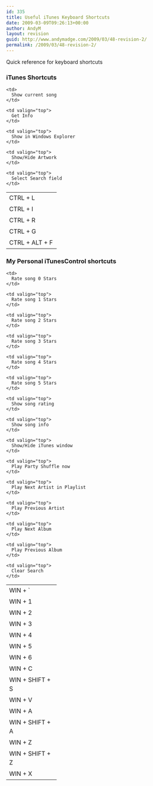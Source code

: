 ```yaml
---
id: 335
title: Useful iTunes Keyboard Shortcuts
date: 2009-03-09T09:26:13+00:00
author: AndyM
layout: revision
guid: http://www.andymadge.com/2009/03/48-revision-2/
permalink: /2009/03/48-revision-2/
---
```

Quick reference for keyboard shortcuts

### iTunes Shortcuts

<table style="line-height: 1.5em">
  <tr>
    <td style="width: 120px">
      CTRL + L
    </td>
    
    <td>
      Show current song
    </td>
  </tr>
  
  <tr>
    <td valign="top">
      CTRL + I
    </td>
    
    <td valign="top">
      Get Info
    </td>
  </tr>
  
  <tr>
    <td valign="top">
      CTRL + R
    </td>
    
    <td valign="top">
      Show in Windows Explorer
    </td>
  </tr>
  
  <tr>
    <td valign="top">
      CTRL + G
    </td>
    
    <td valign="top">
      Show/Hide Artwork
    </td>
  </tr>
  
  <tr>
    <td valign="top">
      CTRL + ALT + F
    </td>
    
    <td valign="top">
      Select Search field
    </td>
  </tr>
</table>

<!--more-->

### My Personal iTunesControl shortcuts

<table style="line-height: 1.5em">
  <tr>
    <td style="width: 120px">
      WIN + `
    </td>
    
    <td>
      Rate song 0 Stars
    </td>
  </tr>
  
  <tr>
    <td valign="top">
      WIN + 1
    </td>
    
    <td valign="top">
      Rate song 1 Stars
    </td>
  </tr>
  
  <tr>
    <td valign="top">
      WIN + 2
    </td>
    
    <td valign="top">
      Rate song 2 Stars
    </td>
  </tr>
  
  <tr>
    <td valign="top">
      WIN + 3
    </td>
    
    <td valign="top">
      Rate song 3 Stars
    </td>
  </tr>
  
  <tr>
    <td valign="top">
      WIN + 4
    </td>
    
    <td valign="top">
      Rate song 4 Stars
    </td>
  </tr>
  
  <tr>
    <td valign="top">
      WIN + 5
    </td>
    
    <td valign="top">
      Rate song 5 Stars
    </td>
  </tr>
  
  <tr>
    <td valign="top">
      WIN + 6
    </td>
    
    <td valign="top">
      Show song rating
    </td>
  </tr>
  
  <tr>
    <td valign="top">
      WIN + C
    </td>
    
    <td valign="top">
      Show song info
    </td>
  </tr>
  
  <tr>
    <td valign="top">
      WIN + SHIFT + S
    </td>
    
    <td valign="top">
      Show/Hide iTunes window
    </td>
  </tr>
  
  <tr>
    <td valign="top">
      WIN + V
    </td>
    
    <td valign="top">
      Play Party Shuffle now
    </td>
  </tr>
  
  <tr>
    <td valign="top">
      WIN + A
    </td>
    
    <td valign="top">
      Play Next Artist in Playlist
    </td>
  </tr>
  
  <tr>
    <td valign="top">
      WIN + SHIFT + A
    </td>
    
    <td valign="top">
      Play Previous Artist
    </td>
  </tr>
  
  <tr>
    <td valign="top">
      WIN + Z
    </td>
    
    <td valign="top">
      Play Next Album
    </td>
  </tr>
  
  <tr>
    <td valign="top">
      WIN + SHIFT + Z
    </td>
    
    <td valign="top">
      Play Previous Album
    </td>
  </tr>
  
  <tr>
    <td valign="top">
      WIN + X
    </td>
    
    <td valign="top">
      Clear Search
    </td>
  </tr>
</table>